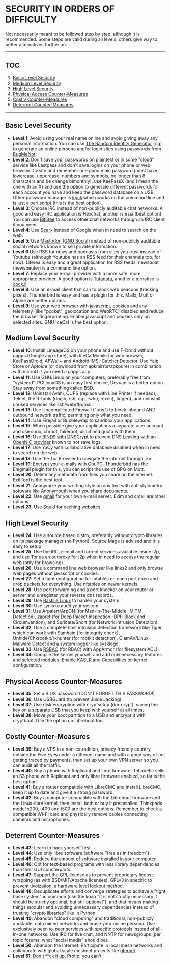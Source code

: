 # SECURITY IN ORDERS OF DIFFICULTY

Not necessarily meant to be followed step by step, although it is recommended. Some steps are valid during all levels, others give way to better alternatives further on.

---
## TOC
1. [Basic Level Security](#basic-level-security)  
2. [Medium Level Security](#medium-level-security)  
3. [High Level Security](#high-level-security)  
4. [Physical Access Counter-Measures](#physical-access-counter-measures)  
5. [Costly Counter-Measures](#costly-counter-measures)  
6. [Deterrent Counter-Measures](#deterrent-counter-measures)  

---

## Basic Level Security
* __Level 1__: Avoid using your real name online and avoid giving away any personal information. You can use [The Random Identity Generator](http://rig.sourceforge.net/) (rig) to generate an online persona and/or login sites using passwords from [BugMeNot](http://bugmenot.com).
* __Level 2__: Don't save your passwords on plaintext or in some "cloud" service like Lastpass and don't save logins on your phone or web browser. Create and remember one good main password (must have lowercase, uppercase, numbers and symbols, be longer than 8 characters and be change bimonthly), use KeePassX (and I mean the one with an X) and use the option to generate different passwords for each account you have and keep the password database on a USB. Other password manager is [kpcli](https://github.com/alecsammon/kpcli) which works on the command line and is just a perl script (this is the best option).
* __Level 3__: Choose IRC instead of non-publicly auditable chat networks. A good and easy IRC application is Hexchat, another is irssi (best option). You can use [BitlBee](https://wiki.bitlbee.org/) to access other chat networks through an IRC client if you need.
* __Level 4__: Use [Searx](https://github.com/asciimoo/searx/wiki/Searx-instances) instead of Google when in need to search on the web.
* __Level 5__: Use [Mastodon (GNU Social)](https://joinmastodon.org/) instead of non-publicly auditable social networks known to sell private information.
* __Level 6__ Use RSS for news and podcasts from sites you trust instead of Youtube (although Youtube has an RSS feed for their channels too, for now). Liferea is easy and a great application for RSS feeds, newsboat (newsbeuter) is a command line option.
* __Level 7__: Replace your e-mail provider with a more safe, more appropriate provider. A good option is [Tutanota](https://tutanota.com/), another alternative is [cock.li](https://cock.li/).
* __Level 8__: Use an e-mail client that can to block web beacons (tracking pixels). Thunderbird is easy and has a plugin for this. Mailx, Mutt or Alpine are better options.
* __Level 9__: Use your web browser with javascript, cookies and any telemetry (like "pocket", geolocation and WebRTC) disabled and reduce the browser fingerprinting. Enable javascript and cookies only on selected sites. GNU IceCat is the best option.

## Medium Level Security
* __Level 10__: Install LineageOS on your phone and use F-Droid without gapps (Google app store), with IceCatMobile for web browser, KeePassDroid, AFWall+ and Android IMSI-Catcher Detector. Use Yalp Store or Aptoide (or download from apkmirror/apkpure) in combination with microG if you need a gapps app.
* __Level 11__: Use GNU/Linux on your computers, preferably free from "systemd". PCLinuxOS is an easy first choice, Devuan is a better option. Stay away from something called BSD.
* __Level 12__: Uninstall Avahi, CUPS (replace with Line Printer if needed), Telnet, the R-tools (rlogin, rsh, rcp, rwho, rexec), fingerd, and uninstall unused services like ssh/web/ftp/mail.
* __Level 13__: Use Uncomplicated Firewall ("ufw") to block inbound AND outbound network traffic, permitting only what you need.
* __Level 14__: Use Firejail or Bubblewrap to sandbox your applications.
* __Level 15__: When possible give your applications a separate user account and use sudo, chroot, fakeroot, ulimit and quota with them.
* __Level 16__: Use [BIND9 with DNSCrypt](https://unix.stackexchange.com/questions/270716/configure-bind-as-forwarder-only-no-root-hints-encrypted-rpz-blacklist-wh/270796#270796) to prevent DNS Leaking with an [OpenNIC provider](https://servers.opennicproject.org/) known to not save logs.
* __Level 17__: Use YaCy with collaborative database disabled when in need to search on the web.
* __Level 18__: Use the Tor Browser to navigate the internet through Tor.
* __Level 19__: Encrypt your e-mails with GnuPG. Thunderbird has the Enigmail plugin for this, you can script the use of GPG on Mutt.
* __Level 20__: Delete any metadata from files you share on the internet. ExifTool is the best tool.
* __Level 21__: Anonymize your writting style on any text with anti stylometry software like [Anonymouth](https://github.com/psal/anonymouth) when you share documents.
* __Level 22__: Use [qmail](https://www.schneier.com/blog/archives/2007/11/thoughts_on_the.html) for your own e-mail server. Exim and cmail are other options.
* __Level 23__: Use Squid for caching websites.

## High Level Security
* __Level 24__: Use a source based distro, preferably without crypto libraries on its package manager (no Python). Source Mage is advised and it is easy to setup.
* __Level 25__: Use the IRC, e-mail and torrent services available inside i2p, and use Tor as an outproxy for i2p when in need to access the regular web (only for browsing).
* __Level 26__: Use a command line web browser like links2 and only browse web pages without javascript or cookies.
* __Level 27__: Set a tight configuration for iptables on each port open and drop packets for everything. Use nftables on newer kernels.
* __Level 28__: Use port forwarding and a port knocker on your router or server and unregister your reverse dns records.
* __Level 29__: Use [Bastille Linux](http://bastille-linux.sourceforge.net/source.htm) to harden your system.
* __Level 30__: Use Lynis to audit your system.
* __Level 31__: Use Arpalert/ArpON (for Man-In-The-Middle -MITM- Detection), [zapret](https://github.com/bol-van/zapret) (for Deep Packet Inspection -DPI- Block and Circumvention), and Suricata/Snort (for Network Intrusion Detection).
* __Level 32__: Use a complete host intrusion detection framework like Tiger, which can work with Samhain (for integrity check), Unhide/Chkrootkit/rkhunter (for rootkit detection), ClamAV/Linux Malware Detect and a system logger like sysklogd.
* __Level 33__: Use [RSBAC](https://www.rsbac.org/) (for RBAC) with AppArmor (for filesystem ACL).
* __Level 34__: Compile the kernel yourself and add only necessary features and selected modules. Enable KASLR and Capabilities on kernel configuration.

## Physical Access Counter-Measures
* __Level 35__: Set a BIOS password (DON'T FORGET THIS PASSWORD!).
* __Level 36__: Use USBGuard (to prevent Juice Jacking).
* __Level 37__: Use disk encryption with cryptsetup (dm-crypt), saving the key on a separate USB that you keep with yourself at all times.
* __Level 38__: Move your boot partition to a USB and encrypt it with cryptboot. Use the option on Libreboot too.

## Costly Counter-Measures
* __Level 39__: Buy a VPS in a non-extradition, privacy friendly country outside the Five Eyes under a different name and with a good way of not getting traced by payments, then set up your own VPN server so you can audit all the traffic.
* __Level 40__: Buy a phone with Replicant and libre firmware. Tehnoetic sells an S3 phone with Replicant and only libre firmware enabled, so far is the best option.
* __Level 41__: Buy a router compatible with LibreCMC and install LibreCMC, keep it up to date and give it a strong password.
* __Level 42__: Buy a computer compatible with the Libreboot firmware and the Linux-libre kernel, then install both or buy it preinstalled. Thinkpads model x200, t400 and t500 are the best options. Remember to check a compatible Wi-Fi card and physically remove cables connecting cameras and microphones.

## Deterrent Counter-Measures
* __Level 43__: Learn to hack yourself first.
* __Level 44__: Use only libre software (software "free as in freedom").
* __Level 45__: Reduce the amount of software installed in your computer.
* __Level 46__: Opt for text-based programs with less library dependencies than their GUI counterparts.
* __Level 47__: Support the GPL license as to prevent proprietary license wrapping (as with BSD/MIT/Apache licenses). GPLv3 in specific to prevent tivoization, a hardware level lockout method.
* __Level 48__: Deduplicate efforts and converge strategies to achieve a "tight base system" in common (use the koan "if is not strictly necessary it should be strictly optional, but still optional"), and that means making things modular and avoiding unnecessary dependencies instead of trusting "crypto libraries" like in Python.
* __Level 49__: Abandon "cloud computing" and traditional, non-publicly auditable, data mined networks and erase your online persona. Use exclusively peer-to-peer services with specific protocols instead of all-in-one networks. Use IRC for live chat, and NNTP for newsgroups (per topic forums, what "social media" should be).
* __Level 50__: Abandon the Internet. Participate in local mesh networks and collaborate with global scale meshnet projects like [gternet](https://mesh.gentoo.today/wiki/Main_Page).
* __Level 51__: [Don't f\*ck it up](https://www.youtube.com/watch?v=J1q4Ir2J8P8). Protip: you can't.
